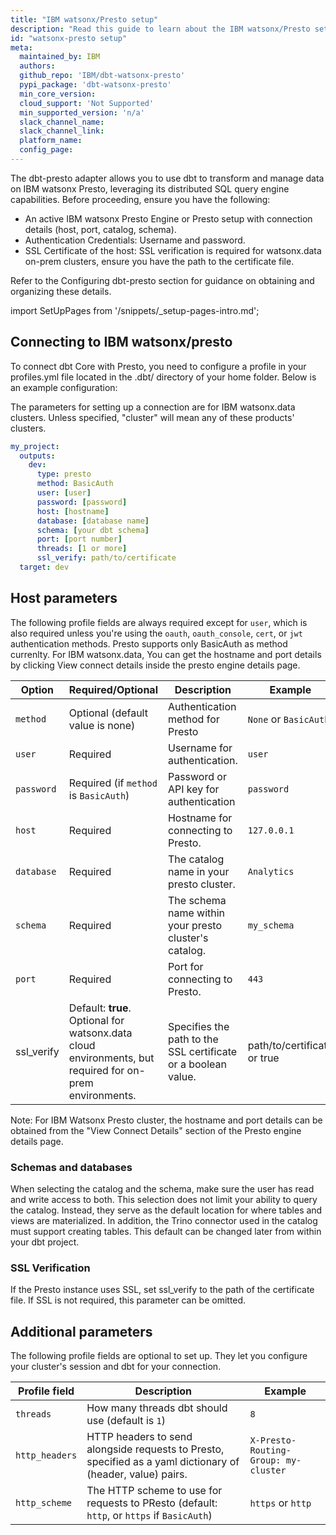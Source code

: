 ```yaml
---
title: "IBM watsonx/Presto setup"
description: "Read this guide to learn about the IBM watsonx/Presto setup in dbt."
id: "watsonx-presto setup"
meta:
  maintained_by: IBM
  authors: 
  github_repo: 'IBM/dbt-watsonx-presto'
  pypi_package: 'dbt-watsonx-presto'
  min_core_version: 
  cloud_support: 'Not Supported'
  min_supported_version: 'n/a'
  slack_channel_name: 
  slack_channel_link: 
  platform_name: 
  config_page: 
---
```



The dbt-presto adapter allows you to use dbt to transform and manage data on IBM watsonx Presto, leveraging its distributed SQL query engine capabilities. Before proceeding, ensure you have the following:
<ul>
  <li>An active IBM watsonx Presto Engine or Presto setup with connection details (host, port, catalog, schema).</li>
  <li>Authentication Credentials: Username and password.</li>
  <li>SSL Certificate of the host: SSL verification is required for watsonx.data on-prem clusters, ensure you have the path to the certificate file.</li>
</ul>
Refer to the Configuring dbt-presto section for guidance on obtaining and organizing these details.


<Snippet path="warehouse-setups-cloud-callout" />

import SetUpPages from '/snippets/_setup-pages-intro.md';

<SetUpPages meta={frontMatter.meta}/>


## Connecting to IBM watsonx/presto

To connect dbt Core with Presto, you need to configure a profile in your profiles.yml file located in the .dbt/ directory of your home folder. Below is an example configuration:

The parameters for setting up a connection are for IBM watsonx.data clusters. Unless specified, "cluster" will mean any of these products' clusters.


<File name='~/.dbt/profiles.yml'>

```yaml
my_project:
  outputs:
    dev:
      type: presto
      method: BasicAuth
      user: [user]
      password: [password]
      host: [hostname]
      database: [database name]
      schema: [your dbt schema]
      port: [port number]
      threads: [1 or more]
      ssl_verify: path/to/certificate
  target: dev

```

</File>

## Host parameters

The following profile fields are always required except for `user`, which is also required unless you're using the `oauth`, `oauth_console`, `cert`, or `jwt` authentication methods.
Presto supports only BasicAuth as method currenlty. For IBM watsonx.data, You can get the hostname and port details by clicking View connect details inside the presto engine details page.

| Option    | Required/Optional | Description | Example  |
| --------- | ------- | ------- | ----------- |
| `method`  | Optional (default value is none) | Authentication method for Presto | `None` or `BasicAuth` |
|   `user`  | Required | Username for authentication. | `user` |
| `password`| Required (if `method` is `BasicAuth`) | Password or API key for authentication | `password` |
|   `host`  | Required | Hostname for connecting to Presto. | `127.0.0.1` |
| `database`| Required | The catalog name in your presto cluster. | `Analytics` |
|  `schema` | Required | The schema name within your presto cluster's catalog. | `my_schema`  |
|   `port`  | Required | Port for connecting to Presto.  | `443`  |
| ssl_verify | Default: **true**. Optional for watsonx.data cloud environments, but required for on-prem environments. | Specifies the path to the SSL certificate or a boolean value. | path/to/certificate or true |
Note: For IBM Watsonx Presto cluster, the hostname and port details can be obtained from the "View Connect Details" section of the Presto engine details page.

### Schemas and databases
When selecting the catalog and the schema, make sure the user has read and write access to both. This selection does not limit your ability to query the catalog. Instead, they serve as the default location for where tables and views are materialized. In addition, the Trino connector used in the catalog must support creating tables. This default can be changed later from within your dbt project.

### SSL Verification
If the Presto instance uses SSL, set ssl_verify to the path of the certificate file.
If SSL is not required, this parameter can be omitted.

## Additional parameters

The following profile fields are optional to set up. They let you configure your cluster's session and dbt for your connection. 


| Profile field                 |  Description                                                                                                | Example                              |
| ----------------------------- | ----------------------------------------------------------------------------------------------------------- | ------------------------------------ |
| `threads`                     | How many threads dbt should use (default is `1`)                                                            | `8`                                  |
| `http_headers`                | HTTP headers to send alongside requests to Presto, specified as a yaml dictionary of (header, value) pairs. | `X-Presto-Routing-Group: my-cluster` |
| `http_scheme`                 | The HTTP scheme to use for requests to PResto   (default: `http`, or `https` if `BasicAuth`)                | `https` or `http`                    |

